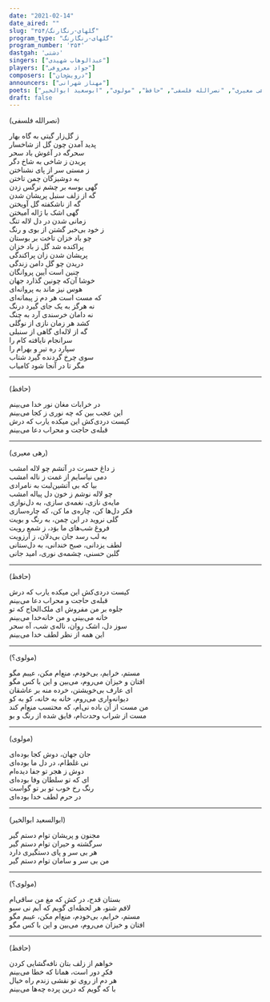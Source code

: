 ```yaml
---
date: "2021-02-14"
date_aired: ""
slug: "گلهای-رنگارنگ/۳۵۴"
program_type: "گلهای-رنگارنگ"
program_number: '۳۵۴'
dastgah: 'دشتی'
singers: ["عبدالوهاب شهیدی"]
players: ["جواد معروفی"]
composers: ["درویش‌خان"]
announcers: ["مهناز شهرانی"]
poets: ["رهی معیری", "نصرالله فلسفی", "حافظ", "مولوی", "ابوسعید ابوالخیر"]
draft: false
---
```


(نصرالله فلسفی)  

ز گل‌زار گیتی به گاه بهار  
پدید آمدن چون گل از شاخسار  
سحرگه در آغوش باد سحر  
پریدن ز شاخی به شاخ دگر  
ز مستی سر از پای نشناختن  
به دوشیزگان چمن تاختن  
گهی بوسه بر چشم نرگس زدن  
گه از زلف سنبل پریشان شدن  
گه از ناشکفته گل آویختن  
گهی اشک با ژاله آمیختن  
زمانی شدن در دل لاله تنگ  
ز خود بی‌خبر گشتن از بوی و رنگ  
چو باد خزان تاخت بر بوستان  
پراکنده شد گل ز باد خزان  
پریشان شدن زان پراکندگی  
دریدن چو گل دامن زندگی  
چنین است آیین پروانگان  
خوشا آن‌که چونین گذارد جهان  
هوس نیز ماند به پروانه‌ای  
که مست است هر دم ز پیمانه‌ای  
نه هرگز به یک جای گیرد درنگ  
نه دامان خرسندی آرد به چنگ  
کشد هر زمان نازی از نوگلی  
گه از لاله‌ای گاهی از سنبلی  
سرانجام نایافته کام را  
سپارد ره تیر و بهرام را  
سوی چرخ گردنده گیرد شتاب  
مگر تا در آنجا شود کامیاب  

---  

(حافظ)  

در خرابات مغان نور خدا می‌بینم  
این عجب بین که چه نوری ز کجا می‌بینم  
کیست دردی‌کش این میکده یارب که درش  
قبله‌ی حاجت و محراب دعا می‌بینم  

---  

(رهی معیری)  

ز داغ حسرت در آتشم چو لاله امشب  
دمی نیاسایم از غمت ز ناله امشب  
بیا که بی آتشین‌لبت به نامرادی  
چو لاله نوشم ز خون دل پیاله امشب  
مایه‌ی نازی، نغمه‌ی سازی، به دل‌نوازی  
فکر دل‌ها کن، چاره‌ی ما کن، که چاره‌سازی  
گلی نروید در این چمن، به رنگ و بویت  
فروغ شب‌های ما بوَد، ز شمع رویت  
به لب رسد جان بی‌دلان، ز آرزویت  
لطف یزدانی، صبح خندانی، به دل‌ستانی  
گلبن حسنی، چشمه‌ی نوری، امید جانی  

---  

(حافظ)  

کیست دردی‌کش این میکده یارب که درش  
قبله‌ی حاجت و محراب دعا می‌بینم  
جلوه بر من مفروش ای ملک‌الحاج که تو  
خانه می‌بینی و من خانه‌خدا می‌بینم  
سوز دل، اشک روان، ناله‌ی شب، آه سحر  
این همه از نظر لطف خدا می‌بینم  

---  

(مولوی؟)  

مستم، خرابم، بی‌خودم، منع‌ام مکن، عیبم مگو  
افتان و خیزان می‌روم، می‌بین و این با کس مگو  
ای عارف بی‌خویشتن، خرده منه بر عاشقان  
دیوانه‌واری می‌روم، خانه به خانه، کو به کو  
من مست از آن باده نی‌ام، که محتسب منع‌ام کند  
مست از شراب وحدت‌ام، فایق شده از رنگ و بو  

---  

(مولوی)  

جان جهان، دوش کجا بوده‌ای  
نی غلط‌ام، در دل ما بوده‌ای  
دوش ز هجر تو جفا دیده‌ام  
ای که تو سلطان وفا بوده‌ای  
رنگ رخ خوب تو بر تو گواست  
در حرم لطف خدا بوده‌ای  

---  

(ابوالسعید ابوالخیر)  

مجنون و پریشان توام دستم گیر  
سرگشته و حیران توام دستم گیر  
هر بی سر و پای دستگیری دارد  
من بی سر و سامان توام دستم گیر  

---  

(مولوی؟)  

بستان قدح، در کش که مغ من ساقی‌ام  
لافم شنو، هر لحظه‌ای گویم که آبم نی سبو  
مستم، خرابم، بی‌خودم، منع‌ام مکن، عیبم مگو  
افتان و خیزان می‌روم، می‌بین و این با کس مگو  

---  

(حافظ)  

خواهم از زلف بتان نافه‌گشایی کردن  
فکرِ دور است، همانا که خطا می‌بینم  
هر دم از روی تو نقشی زندم راه خیال  
با که گویم که درین پرده چه‌ها می‌بینم  
